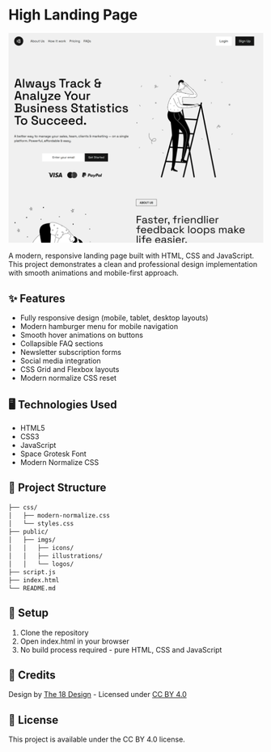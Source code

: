 # High Landing Page

![Website Showcase](highlanding.webp)

A modern, responsive landing page built with HTML, CSS and JavaScript. This project demonstrates a clean and professional design implementation with smooth animations and mobile-first approach.

## ✨ Features

- Fully responsive design (mobile, tablet, desktop layouts)
- Modern hamburger menu for mobile navigation
- Smooth hover animations on buttons
- Collapsible FAQ sections
- Newsletter subscription forms
- Social media integration
- CSS Grid and Flexbox layouts
- Modern normalize CSS reset

## 🖥️ Technologies Used

- HTML5
- CSS3
- JavaScript
- Space Grotesk Font
- Modern Normalize CSS

## 📁 Project Structure

```
├── css/
│   ├── modern-normalize.css
│   └── styles.css
├── public/
│   ├── imgs/
│   │   ├── icons/
│   │   ├── illustrations/
│   │   └── logos/
├── script.js
├── index.html
└── README.md
```

## 🚀 Setup

1. Clone the repository
2. Open index.html in your browser
3. No build process required - pure HTML, CSS and JavaScript

## 🎨 Credits

Design by [The 18 Design](https://www.figma.com/community/file/1370314670930501378) - Licensed under [CC BY 4.0](https://creativecommons.org/licenses/by/4.0)

## 📝 License

This project is available under the CC BY 4.0 license.
